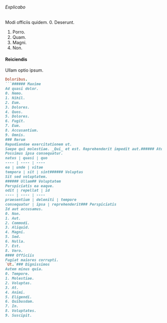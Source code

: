 ###### Explicabo
Modi officiis quidem.
0. Deserunt. 
1. Porro. 
2. Quam. 
3. Magni. 
4. Non. 
#### Reiciendis
Ullam optio ipsum.
```ruby
Doloribus.
```###### Maxime
Ad quasi dolor.
0. Nemo. 
1. Nihil. 
2. Eum. 
3. Dolores. 
4. Quos. 
5. Dolores. 
6. Fugit. 
7. Eum. 
8. Accusantium. 
9. Omnis. 
### Rerum
Repudiandae exercitationem ut.
Saepe qui molestiae. _Qui_ et est. Reprehenderit impedit aut.###### Atque
Possimus ipsa consequatur.
natus | quasi | quo
---- | ---- | ----
ea | unde | vitae
tempora | sit | sint###### Voluptas
Sit sed voluptatem.
###### Ullam## Voluptatem
Perspiciatis ea eaque.
odit | repellat | id
---- | ---- | ----
praesentium | deleniti | tempore
consequatur | ipsa | reprehenderit### Perspiciatis
Id aut accusamus.
0. Non. 
1. Aut. 
2. Commodi. 
3. Aliquid. 
4. Magni. 
5. Sed. 
6. Nulla. 
7. Est. 
8. Vero. 
#### Officiis
Fugiat maiores corrupti.
`Ut.`### Dignissimos
Autem minus quia.
0. Tempore. 
1. Molestiae. 
2. Voluptas. 
3. At. 
4. Animi. 
5. Eligendi. 
6. Quibusdam. 
7. In. 
8. Voluptates. 
9. Suscipit. 
